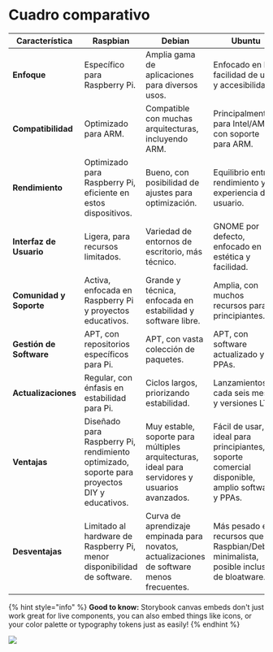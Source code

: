 # Cuadro comparativo

| Característica          | Raspbian                                                                                     | Debian                                                                                         | Ubuntu                                                                                         |
| ----------------------- | -------------------------------------------------------------------------------------------- | ---------------------------------------------------------------------------------------------- | ---------------------------------------------------------------------------------------------- |
| **Enfoque**             | Específico para Raspberry Pi.                                                                | Amplia gama de aplicaciones para diversos usos.                                                | Enfocado en la facilidad de uso y accesibilidad.                                               |
| **Compatibilidad**      | Optimizado para ARM.                                                                         | Compatible con muchas arquitecturas, incluyendo ARM.                                           | Principalmente para Intel/AMD, con soporte para ARM.                                           |
| **Rendimiento**         | Optimizado para Raspberry Pi, eficiente en estos dispositivos.                               | Bueno, con posibilidad de ajustes para optimización.                                           | Equilibrio entre rendimiento y experiencia de usuario.                                         |
| **Interfaz de Usuario** | Ligera, para recursos limitados.                                                             | Variedad de entornos de escritorio, más técnico.                                               | GNOME por defecto, enfocado en estética y facilidad.                                           |
| **Comunidad y Soporte** | Activa, enfocada en Raspberry Pi y proyectos educativos.                                     | Grande y técnica, enfocada en estabilidad y software libre.                                    | Amplia, con muchos recursos para principiantes.                                                |
| **Gestión de Software** | APT, con repositorios específicos para Pi.                                                   | APT, con vasta colección de paquetes.                                                          | APT, con software actualizado y PPAs.                                                          |
| **Actualizaciones**     | Regular, con énfasis en estabilidad para Pi.                                                 | Ciclos largos, priorizando estabilidad.                                                        | Lanzamientos cada seis meses y versiones LTS.                                                  |
| **Ventajas**            | Diseñado para Raspberry Pi, rendimiento optimizado, soporte para proyectos DIY y educativos. | Muy estable, soporte para múltiples arquitecturas, ideal para servidores y usuarios avanzados. | Fácil de usar, ideal para principiantes, soporte comercial disponible, amplio software y PPAs. |
| **Desventajas**         | Limitado al hardware de Raspberry Pi, menor disponibilidad de software.                      | Curva de aprendizaje empinada para novatos, actualizaciones de software menos frecuentes.      | Más pesado en recursos que Raspbian/Debian minimalista, posible inclusión de bloatware.        |

{% hint style="info" %}
**Good to know:** Storybook canvas embeds don't just work great for live components, you can also embed things like icons, or your color palette or typography tokens just as easily!
{% endhint %}

![](https://dribbble.com/shots/9515799-Personal-Brand-Logo?utm\_source=Clipboard\_Shot\&utm\_campaign=jmvc\&utm\_content=Personal%20Brand%20Logo\&utm\_medium=Social\_Share\&utm\_source=Clipboard\_Shot\&utm\_campaign=jmvc\&utm\_content=Personal%20Brand%20Logo\&utm\_medium=Social\_Share)
